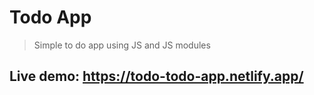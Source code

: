 # Todo App
> Simple to do app using JS and JS modules

## Live demo: https://todo-todo-app.netlify.app/
